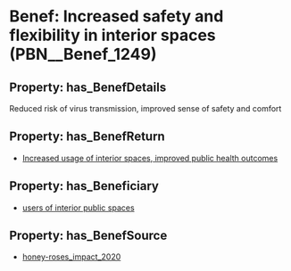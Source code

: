 # Benef: __Increased safety and flexibility in interior spaces__ (PBN__Benef_1249)

## Property: has_BenefDetails

Reduced risk of virus transmission, improved sense of safety and comfort

## Property: has_BenefReturn

* [Increased usage of interior spaces, improved public health outcomes](../BenefReturn/PBN__BenefReturn_1402)

## Property: has_Beneficiary

* [users of interior public spaces](../Stakeholder/PBN__Stakeholder_487)

## Property: has_BenefSource

* [honey-roses_impact_2020](../Article/PBN__Article_261)

